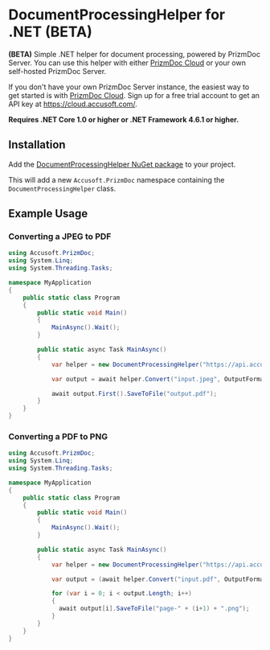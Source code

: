 # DocumentProcessingHelper for .NET (BETA)

**(BETA)** Simple .NET helper for document processing, powered by PrizmDoc Server. You can use this helper with either [PrizmDoc Cloud](https://cloud.accusoft.com) or your own self-hosted PrizmDoc Server.

If you don't have your own PrizmDoc Server instance, the easiest way to get started is with [PrizmDoc Cloud](https://cloud.accusoft.com). Sign up for a free trial account to get an API key at https://cloud.accusoft.com/.

**Requires .NET Core 1.0 or higher or .NET Framework 4.6.1 or higher.**

## Installation

Add the [DocumentProcessingHelper NuGet package](https://www.nuget.org/packages/PrizmDocRestClient/) to your project.

This will add a new `Accusoft.PrizmDoc` namespace containing the `DocumentProcessingHelper` class.

## Example Usage

### Converting a JPEG to PDF

```csharp
using Accusoft.PrizmDoc;
using System.Linq;
using System.Threading.Tasks;

namespace MyApplication
{
    public static class Program
    {
        public static void Main()
        {
            MainAsync().Wait();
        }

        public static async Task MainAsync()
        {
            var helper = new DocumentProcessingHelper("https://api.accusoft.com", "YOUR_API_KEY");

            var output = await helper.Convert("input.jpeg", OutputFormat.Pdf);

            await output.First().SaveToFile("output.pdf");
        }
    }
}
```

### Converting a PDF to PNG

```csharp
using Accusoft.PrizmDoc;
using System.Linq;
using System.Threading.Tasks;

namespace MyApplication
{
    public static class Program
    {
        public static void Main()
        {
            MainAsync().Wait();
        }

        public static async Task MainAsync()
        {
            var helper = new DocumentProcessingHelper("https://api.accusoft.com", "YOUR_API_KEY");

            var output = (await helper.Convert("input.pdf", OutputFormat.Png)).ToList();

            for (var i = 0; i < output.Length; i++)
            {
              await output[i].SaveToFile("page-" + (i+1) + ".png");
            }
        }
    }
}
```
